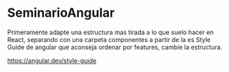 # SeminarioAngular

Primeramente adapte una estructura mas tirada a lo que suelo hacer en React, separando con una carpeta componentes a partir de la es Style Guide de angular que aconseja ordenar por features, cambie la estructura.

https://angular.dev/style-guide